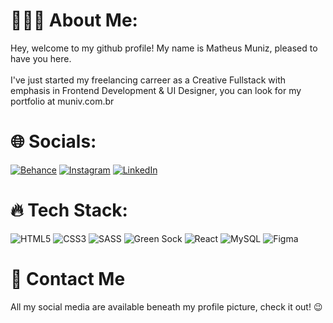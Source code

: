 # 👨🏻‍💻 About Me:
Hey, welcome to my github profile! My name is Matheus Muniz, pleased to have you here.<br><br>I've just started my freelancing carreer as a Creative Fullstack with emphasis in Frontend Development & UI Designer, you can look for my portfolio at muniv.com.br


# 🌐 Socials:
[![Behance](https://img.shields.io/badge/Behance-1769ff?logo=behance&logoColor=white)](https://behance.net/matheusmuniz16) [![Instagram](https://img.shields.io/badge/Instagram-%23E4405F.svg?logo=Instagram&logoColor=white)](https://instagram.com/i.am.matheus.muniz) [![LinkedIn](https://img.shields.io/badge/LinkedIn-%230077B5.svg?logo=linkedin&logoColor=white)](https://linkedin.com/in/matheus-muniz) 

# 🔥 Tech Stack:
![HTML5](https://img.shields.io/badge/html5-%23E34F26.svg?style=flat&logo=html5&logoColor=white) ![CSS3](https://img.shields.io/badge/css3-%231572B6.svg?style=flat&logo=css3&logoColor=white) ![SASS](https://img.shields.io/badge/SASS-hotpink.svg?style=flat&logo=SASS&logoColor=white) ![Green Sock](https://img.shields.io/badge/green%20sock-88CE02?style=flat&logo=greensock&logoColor=white) ![React](https://img.shields.io/badge/react-%2320232a.svg?style=flat&logo=react&logoColor=%2361DAFB) ![MySQL](https://img.shields.io/badge/mysql-%2300f.svg?style=flat&logo=mysql&logoColor=white) 	![Figma](https://img.shields.io/badge/figma-%23F24E1E.svg?style=flat&logo=figma&logoColor=white)

# 📨 Contact Me
All my social media are available beneath my profile picture, check it out! 😉

